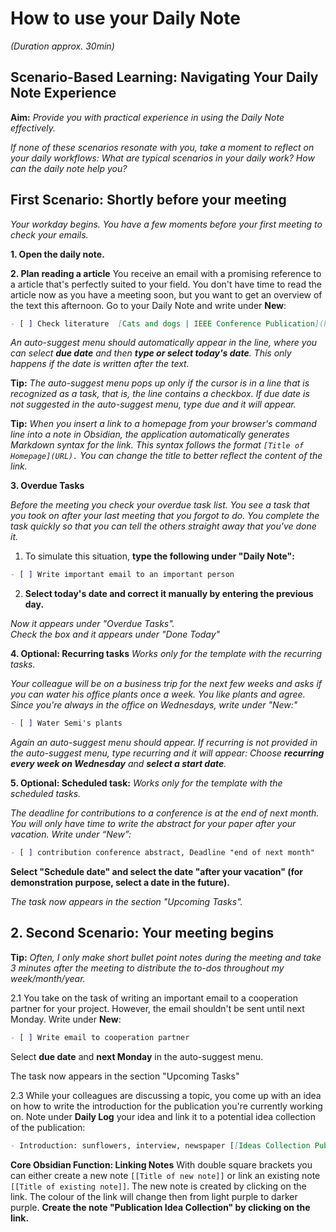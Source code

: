# How to use your Daily Note
*(Duration approx. 30min)*

## Scenario-Based Learning: Navigating Your Daily Note Experience

**Aim:** *Provide you with practical experience in using the Daily Note effectively.*

*If none of these scenarios resonate with you, take a moment to reflect on your daily workflows: What are typical scenarios in your daily work? How can the daily note help you?*

## First Scenario: Shortly before your meeting

*Your workday begins. You have a few moments before your first meeting to check your emails.*

**1. Open the daily note.**

**2. Plan reading a article**
You receive an email with a promising reference to a article that's perfectly suited to your field. You don't have time to read the article now as you have a meeting soon, but you want to get an overview of the text this afternoon. Go to your Daily Note and write under **New**: 

```markdown
- [ ] Check literature  [Cats and dogs | IEEE Conference Publication](https://doi.org/10.1109/CVPR.2012.6248092)
```       

*An auto-suggest menu should automatically appear in the line, where you can select **due date** and then **type or select today's date**. This only happens if the date is written after the text.*
   
**Tip:** *The auto-suggest menu pops up only if the cursor is in a line that is recognized as a task, that is, the line contains a checkbox. If due date is not suggested in the auto-suggest menu, type due and it will appear.*

**Tip:** *When you insert a link to a homepage from your browser's command line into a note in Obsidian, the application automatically generates Markdown syntax for the link. This syntax follows the format `[Title of Homepage](URL).` You can change the title to better reflect the content of the link.*

**3. Overdue Tasks**

*Before the meeting you check your overdue task list. You see a task that you took on after your last meeting that you forgot to do. You complete the task quickly so that you can tell the others straight away that you've done it.*

1. To simulate this situation, **type the following under "Daily Note":**

```markdown
- [ ] Write important email to an important person
```     

2. **Select today's date and correct it manually by entering the previous day.**

*Now it appears under "Overdue Tasks".*<br>
*Check the box and it appears under "Done Today"*

**4. Optional: Recurring tasks**
*Works only for the template with the recurring tasks.*

*Your colleague will be on a business trip for the next few weeks and asks if you can water his office plants once a week. You like plants and agree. Since you're always in the office on Wednesdays, write under "New:"* 

```markdown
- [ ] Water Semi's plants
```         

*Again an auto-suggest menu should appear. If recurring is not provided in the auto-suggest menu, type *recurring* and it will appear: Choose **recurring every week on Wednesday** and **select a start date**.*

**5. Optional: Scheduled task:**
*Works only for the template with the scheduled tasks.*

*The deadline for contributions to a conference is at the end of next month. You will only have time to write the abstract for your paper after your vacation. Write under “New”:*

```markdown
- [ ] contribution conference abstract, Deadline "end of next month" 
```   

**Select "Schedule date" and select the date "after your vacation" (for demonstration purpose, select a date in the future).**

*The task now appears in the section "Upcoming Tasks".*

## 2. Second Scenario: Your meeting begins
**Tip:** *Often, I only make short bullet point notes during the meeting and take 3 minutes after the meeting to distribute the to-dos throughout my week/month/year.*

2.1 You take on the task of writing an important email to a cooperation partner for your project. However, the email shouldn't be sent until next Monday. Write under **New**: 
```markdown
- [ ] Write email to cooperation partner
```         
Select **due date** and **next Monday** in the auto-suggest menu.

The task now appears in the section "Upcoming Tasks"

2.3 While your colleagues are discussing a topic, you come up with an idea on how to write the introduction for the publication you're currently working on. Note under **Daily Log** your idea and link it to a potential idea collection of the publication: 

```markdown
- Introduction: sunflowers, interview, newspaper [[Ideas Collection Publication]]
```         

**Core Obsidian Function: Linking Notes**
With double square brackets you can either create a new note `[[Title of new note]]`
or link an existing note `[[Title of existing note]]`.
The new note is created by clicking on the link. The colour of the link will change then from light purple to darker purple.
**Create the note "Publication Idea Collection" by clicking on the link.**


